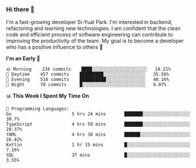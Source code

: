 ### Hi there 👋


I'm a fast-growing developer Si-Yual Park. I'm interested in backend, refactoring and learning new technologies. I am confident that the clean code and efficient process of software engineering can contribute to improving the productivity of the team. My goal is to become a developer who has a positive influence to others 🔭

<!--START_SECTION:waka-->
**I'm an Early 🐤** 

```text
🌞 Morning    234 commits    ████░░░░░░░░░░░░░░░░░░░░░   18.21% 
🌆 Daytime    457 commits    █████████░░░░░░░░░░░░░░░░   35.56% 
🌃 Evening    516 commits    ██████████░░░░░░░░░░░░░░░   40.16% 
🌙 Night      78 commits     █░░░░░░░░░░░░░░░░░░░░░░░░   6.07%

```


📊 **This Week I Spent My Time On** 

```text
💬 Programming Languages: 
Go                       5 hrs 24 mins       ███████░░░░░░░░░░░░░░░░░░   30.7% 
TypeScript               4 hrs 59 mins       ███████░░░░░░░░░░░░░░░░░░   28.37% 
YAML                     4 hrs 38 mins       ██████░░░░░░░░░░░░░░░░░░░   26.42% 
Kotlin                   1 hr 15 mins        █░░░░░░░░░░░░░░░░░░░░░░░░   7.16% 
SQL                      37 mins             █░░░░░░░░░░░░░░░░░░░░░░░░   3.55%

```


<!--END_SECTION:waka-->
